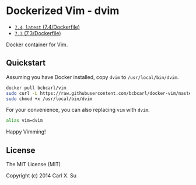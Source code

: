 # Dockerized Vim - dvim

* [`7.4`, `latest` (7.4/Dockerfile)](https://github.com/bcbcarl/docker-vim/blob/master/7.4/Dockerfile)
* [`7.3` (7.3/Dockerfile)](https://github.com/bcbcarl/docker-vim/blob/master/7.3/Dockerfile)

Docker container for Vim.

## Quickstart

Assuming you have Docker installed, copy `dvim` to `/usr/local/bin/dvim`.

```bash
docker pull bcbcarl/vim
sudo curl -L https://raw.githubusercontent.com/bcbcarl/docker-vim/master/bin/dvim -o /usr/local/bin/dvim
sudo chmod +x /usr/local/bin/dvim
```

For your convenience, you can also replacing `vim` with `dvim`.

```bash
alias vim=dvim
```

Happy Vimming!

## License

The MIT License (MIT)

Copyright (c) 2014 Carl X. Su
